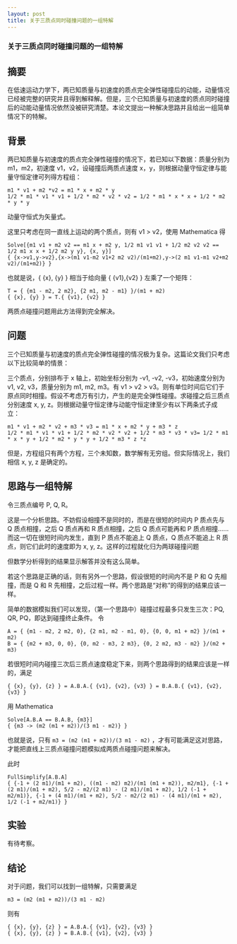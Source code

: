```yaml
---
layout: post
title: 关于三质点同时碰撞问题的一组特解
---
```


### 关于三质点同时碰撞问题的一组特解

## 摘要

在低速运动力学下，两已知质量与初速度的质点完全弹性碰撞后的动能，动量情况已经被完整的研究并且得到解释解。但是，三个已知质量与初速度的质点同时碰撞后的动能动量情况依然没被研究清楚。本论文提出一种解决思路并且给出一组简单情况下的特解。

## 背景

两已知质量与初速度的质点完全弹性碰撞的情况下，若已知以下数据：质量分别为 m1，m2，初速度 v1，v2，设碰撞后两质点速度 x，y，则根据动量守恒定律与能量守恒定律可列得方程组：

`m1 * v1 + m2 *v2 = m1 * x + m2 * y`  
`1/2 * m1 * v1 * v1 + 1/2 * m2 * v2 * v2 = 1/2 * m1 * x * x + 1/2 * m2 * y * y`


动量守恒式为矢量式。

这里只考虑在同一直线上运动的两个质点，则有 v1 > v2，使用 Mathematica 得

`Solve[{m1 v1 + m2 v2 == m1 x + m2 y, 1/2 m1 v1 v1 + 1/2 m2 v2 v2 == 1/2 m1 x x + 1/2 m2 y y}, {x, y}]`  
`{ {x->v1,y->v2},{x->(m1 v1-m2 v1+2 m2 v2)/(m1+m2),y->(2 m1 v1-m1 v2+m2 v2)/(m1+m2)} }`

也就是说，{ {x}, {y} } 相当于给向量 { {v1},{v2} } 左乘了一个矩阵：

`T = { {m1 - m2, 2 m2}, {2 m1, m2 - m1} }/(m1 + m2)`  
`{ {x}, {y} } = T.{ {v1}, {v2} }`

两质点碰撞问题用此方法得到完全解决。
 
## 问题

三个已知质量与初速度的质点完全弹性碰撞的情况极为复杂。这篇论文我们只考虑以下比较简单的情景：

三个质点，分别排布于 x 轴上，初始坐标分别为 -v1, -v2, -v3，初始速度分别为 v1, v2, v3，质量分别为 m1, m2, m3。有 v1 > v2 > v3。则有单位时间后它们于原点同时相撞。假设不考虑万有引力，产生的是完全弹性碰撞。求碰撞之后三质点分别速度 x, y, z。则根据动量守恒定律与动能守恒定律至少有以下两条式子成立：

`m1 * v1 + m2 * v2 + m3 * v3 = m1 * x + m2 * y + m3 * z`  
`1/2 * m1 * v1 * v1 + 1/2 * m2 * v2 * v2 + 1/2 * m3 * v3 * v3= 1/2 * m1 * x * y + 1/2 * m2 * y * y + 1/2 * m3 * z *z`

但是，方程组只有两个方程，三个未知数，数学解有无穷组。但实际情况上，我们相信 x, y, z 是确定的。

## 思路与一组特解

令三质点编号 P, Q, R。

这是一个分析思路。不妨假设相撞不是同时的，而是在很短的时间内 P 质点先与 Q 质点相撞，之后 Q 质点再和 R 质点相撞，之后 Q 质点可能再和 P 质点相撞......而这一切在很短时间内发生，直到 P 质点不能追上 Q 质点，Q 质点不能追上 R 质点，则它们此时的速度即为 x, y, z。这样的过程就化归为两球碰撞问题

但数学分析得到的结果显示解答并没有这么简单。

若这个思路是正确的话，则有另外一个思路，假设很短的时间内不是 P 和 Q 先相撞，而是 Q 和 R 先相撞，之后过程一样。两个思路是“对称”的得到的结果应该一样。

简单的数据模拟我们可以发现，（第一个思路中）碰撞过程最多只发生三次：PQ, QR, PQ，即达到碰撞终止条件。
令

`A = { {m1 - m2, 2 m2, 0}, {2 m1, m2 - m1, 0}, {0, 0, m1 + m2} }/(m1 + m2)`  
`B = { {m2 + m3, 0, 0}, {0, m2 - m3, 2 m3}, {0, 2 m2, m3 - m2} }/(m2 + m3)`

若很短时间内碰撞三次后三质点速度稳定下来，则两个思路得到的结果应该是一样的，满足

```
{ {x}, {y}, {z} } = A.B.A.{ {v1}, {v2}, {v3} } = B.A.B.{ {v1}, {v2}, {v3} }
```

用 Mathematica

`Solve[A.B.A == B.A.B, {m3}]`  
`{ {m3 -> (m2 (m1 + m2))/(3 m1 - m2)} }`


也就是说，只有 `m3 = (m2 (m1 + m2))/(3 m1 - m2)` ，才有可能满足这对思路，才能把直线上三质点碰撞问题模拟成两质点碰撞问题来解决。

此时

`FullSimplify[A.B.A]`  
`{ {-1 + (2 m1)/(m1 + m2), ((m1 - m2) m2)/(m1 (m1 + m2)), m2/m1}, {-1 + (2 m1)/(m1 + m2), 5/2 - m2/(2 m1) - (2 m1)/(m1 + m2), 1/2 (-1 + m2/m1)}, {-1 + (4 m1)/(m1 + m2), 5/2 - m2/(2 m1) - (4 m1)/(m1 + m2), 1/2 (-1 + m2/m1)} }`

## 实验

有待考察。

## 结论

对于问题，我们可以找到一组特解，只需要满足

`m3 = (m2 (m1 + m2))/(3 m1 - m2)`

则有

`{ {x}, {y}, {z} } = A.B.A.{ {v1}, {v2}, {v3} }`  
`{ {x}, {y}, {z} } = B.A.B.{ {v1}, {v2}, {v3} }`
